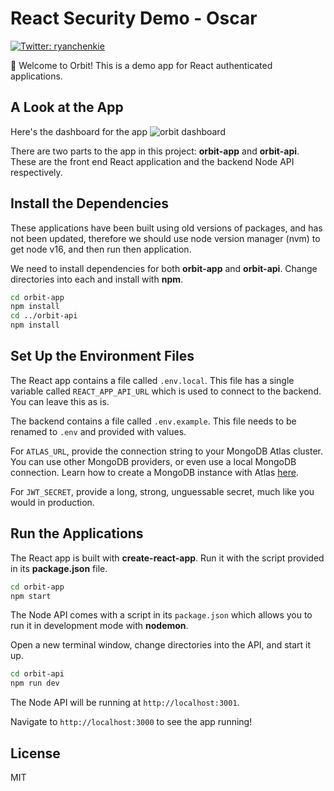 # React Security Demo - Oscar

<p>
  <a href="https://twitter.com/ryanchenkie" target="_blank">
    <img alt="Twitter: ryanchenkie" src="https://img.shields.io/twitter/follow/ryanchenkie.svg?style=social" />
  </a>
</p>

👋 Welcome to Orbit! This is a demo app for React authenticated applications.

## A Look at the App

Here's the dashboard for the app
![orbit dashboard](./images/orbit-dashboard.png)

There are two parts to the app in this project: **orbit-app** and **orbit-api**. These are the front end React application and the backend Node API respectively.

## Install the Dependencies

These applications have been built using old versions of packages, and has not been updated, therefore we should use node version manager (nvm) to get node v16, and then run then application.

We need to install dependencies for both **orbit-app** and **orbit-api**. Change directories into each and install with **npm**.

```bash
cd orbit-app
npm install
cd ../orbit-api
npm install
```

## Set Up the Environment Files

The React app contains a file called `.env.local`. This file has a single variable called `REACT_APP_API_URL` which is used to connect to the backend. You can leave this as is.

The backend contains a file called `.env.example`. This file needs to be renamed to `.env` and provided with values.

For `ATLAS_URL`, provide the connection string to your MongoDB Atlas cluster. You can use other MongoDB providers, or even use a local MongoDB connection. Learn how to create a MongoDB instance with Atlas [here](https://www.mongodb.com/download-center).

For `JWT_SECRET`, provide a long, strong, unguessable secret, much like you would in production.

## Run the Applications

The React app is built with **create-react-app**. Run it with the script provided in its **package.json** file.

```bash
cd orbit-app
npm start
```

The Node API comes with a script in its `package.json` which allows you to run it in development mode with **nodemon**.

Open a new terminal window, change directories into the API, and start it up.

```bash
cd orbit-api
npm run dev
```

The Node API will be running at `http://localhost:3001`.

Navigate to `http://localhost:3000` to see the app running!

## License

MIT
